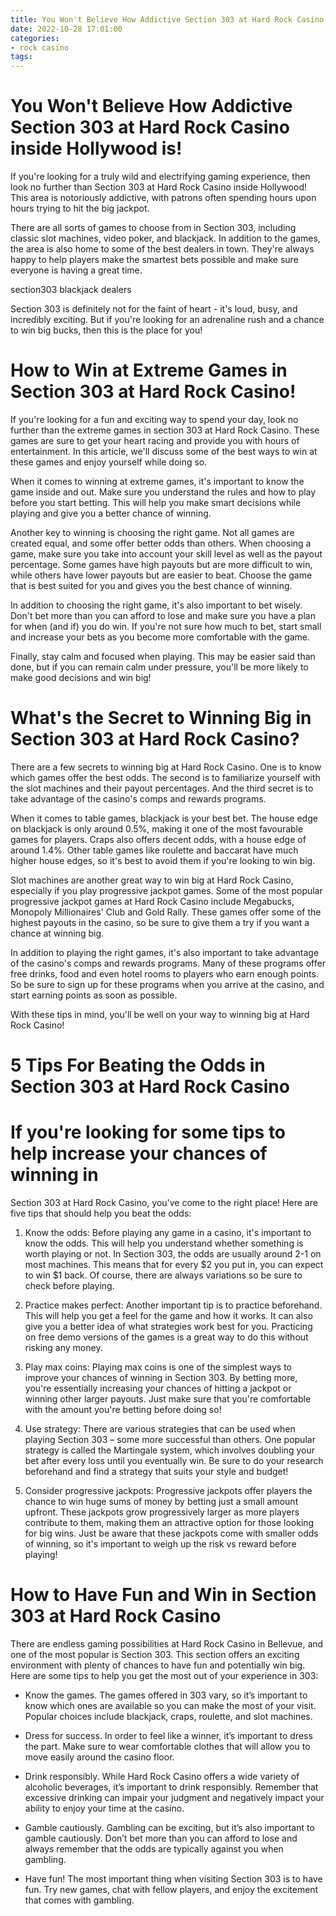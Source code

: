 ```yaml
---
title: You Won't Believe How Addictive Section 303 at Hard Rock Casino inside Hollywood is!
date: 2022-10-28 17:01:00
categories:
- rock casino
tags:
---
```



#  You Won't Believe How Addictive Section 303 at Hard Rock Casino inside Hollywood is!

If you're looking for a truly wild and electrifying gaming experience, then look no further than Section 303 at Hard Rock Casino inside Hollywood! This area is notoriously addictive, with patrons often spending hours upon hours trying to hit the big jackpot.

There are all sorts of games to choose from in Section 303, including classic slot machines, video poker, and blackjack. In addition to the games, the area is also home to some of the best dealers in town. They're always happy to help players make the smartest bets possible and make sure everyone is having a great time.

section303 blackjack dealers

Section 303 is definitely not for the faint of heart - it's loud, busy, and incredibly exciting. But if you're looking for an adrenaline rush and a chance to win big bucks, then this is the place for you!

#  How to Win at Extreme Games in Section 303 at Hard Rock Casino!

If you're looking for a fun and exciting way to spend your day, look no further than the extreme games in section 303 at Hard Rock Casino. These games are sure to get your heart racing and provide you with hours of entertainment. In this article, we'll discuss some of the best ways to win at these games and enjoy yourself while doing so.

When it comes to winning at extreme games, it's important to know the game inside and out. Make sure you understand the rules and how to play before you start betting. This will help you make smart decisions while playing and give you a better chance of winning.

Another key to winning is choosing the right game. Not all games are created equal, and some offer better odds than others. When choosing a game, make sure you take into account your skill level as well as the payout percentage. Some games have high payouts but are more difficult to win, while others have lower payouts but are easier to beat. Choose the game that is best suited for you and gives you the best chance of winning.

In addition to choosing the right game, it's also important to bet wisely. Don't bet more than you can afford to lose and make sure you have a plan for when (and if) you do win. If you're not sure how much to bet, start small and increase your bets as you become more comfortable with the game.

Finally, stay calm and focused when playing. This may be easier said than done, but if you can remain calm under pressure, you'll be more likely to make good decisions and win big!

#  What's the Secret to Winning Big in Section 303 at Hard Rock Casino?

There are a few secrets to winning big at Hard Rock Casino. One is to know which games offer the best odds. The second is to familiarize yourself with the slot machines and their payout percentages. And the third secret is to take advantage of the casino's comps and rewards programs.

When it comes to table games, blackjack is your best bet. The house edge on blackjack is only around 0.5%, making it one of the most favourable games for players. Craps also offers decent odds, with a house edge of around 1.4%. Other table games like roulette and baccarat have much higher house edges, so it's best to avoid them if you're looking to win big.

Slot machines are another great way to win big at Hard Rock Casino, especially if you play progressive jackpot games. Some of the most popular progressive jackpot games at Hard Rock Casino include Megabucks, Monopoly Millionaires' Club and Gold Rally. These games offer some of the highest payouts in the casino, so be sure to give them a try if you want a chance at winning big.

In addition to playing the right games, it's also important to take advantage of the casino's comps and rewards programs. Many of these programs offer free drinks, food and even hotel rooms to players who earn enough points. So be sure to sign up for these programs when you arrive at the casino, and start earning points as soon as possible.

With these tips in mind, you'll be well on your way to winning big at Hard Rock Casino!

#  5 Tips For Beating the Odds in Section 303 at Hard Rock Casino

# If you're looking for some tips to help increase your chances of winning in
Section 303 at Hard Rock Casino, you've come to the right place! Here are
five tips that should help you beat the odds:

1. Know the odds: Before playing any game in a casino, it's important to know
the odds. This will help you understand whether something is worth playing or not. In
Section 303, the odds are usually around 2-1 on most machines. This means that for every
$2 you put in, you can expect to win $1 back. Of course, there are always variations so be sure
to check before playing.

2. Practice makes perfect: Another important tip is to practice beforehand. This will help
you get a feel for the game and how it works. It can also give you a better idea of what
strategies work best for you. Practicing on free demo versions of the games is a great way to do
this without risking any money.

3. Play max coins: Playing max coins is one of the simplest ways to improve your chances of
winning in Section 303. By betting more, you're essentially increasing your chances of hitting a
jackpot or winning other larger payouts. Just make sure that you're comfortable with the amount you're betting before doing so!
4. Use strategy: There are various strategies that can be used when playing Section 303 – some more successful than others. One popular strategy is called the Martingale system, which involves doubling your bet after every loss until you eventually win. Be sure to do your research beforehand and find a strategy that suits your style and budget! 

5) Consider progressive jackpots: Progressive jackpots offer players the chance to win huge sums of money by betting just a small amount upfront. These jackpots grow progressively larger as more players contribute to them, making them an attractive option for those looking for big wins. Just be aware that these jackpots come with smaller odds of winning, so it's important to weigh up the risk vs reward before playing!

#  How to Have Fun and Win in Section 303 at Hard Rock Casino

There are endless gaming possibilities at Hard Rock Casino in Bellevue, and one of the most popular is Section 303. This section offers an exciting environment with plenty of chances to have fun and potentially win big. Here are some tips to help you get the most out of your experience in 303:

* Know the games. The games offered in 303 vary, so it’s important to know which ones are available so you can make the most of your visit. Popular choices include blackjack, craps, roulette, and slot machines.

* Dress for success. In order to feel like a winner, it’s important to dress the part. Make sure to wear comfortable clothes that will allow you to move easily around the casino floor.

* Drink responsibly. While Hard Rock Casino offers a wide variety of alcoholic beverages, it’s important to drink responsibly. Remember that excessive drinking can impair your judgment and negatively impact your ability to enjoy your time at the casino.

* Gamble cautiously. Gambling can be exciting, but it’s also important to gamble cautiously. Don’t bet more than you can afford to lose and always remember that the odds are typically against you when gambling.

* Have fun! The most important thing when visiting Section 303 is to have fun. Try new games, chat with fellow players, and enjoy the excitement that comes with gambling.